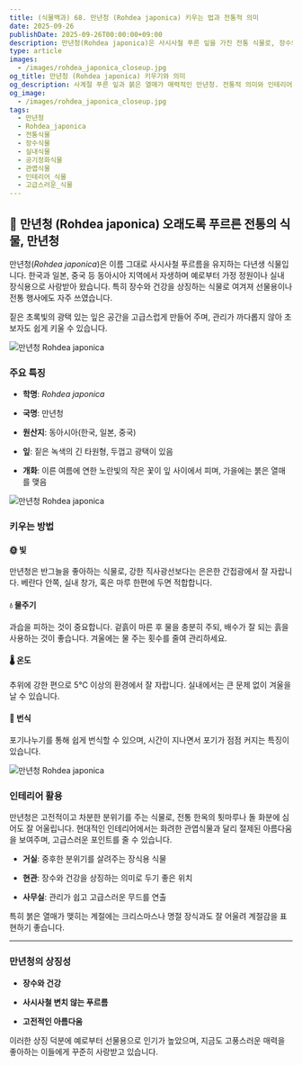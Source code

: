 ```yaml
---
title: (식물백과) 68. 만년청 (Rohdea japonica) 키우는 법과 전통적 의미
date: 2025-09-26
publishDate: 2025-09-26T00:00:00+09:00
description: 만년청(Rohdea japonica)은 사시사철 푸른 잎을 가진 전통 식물로, 장수와 건강을 상징합니다. 키우는 법, 관리 요령, 인테리어 활용법을 소개합니다.
type: article
images:
  - /images/rohdea_japonica_closeup.jpg
og_title: 만년청 (Rohdea japonica) 키우기와 의미
og_description: 사계절 푸른 잎과 붉은 열매가 매력적인 만년청. 전통적 의미와 인테리어 활용법을 확인해보세요.
og_image:
  - /images/rohdea_japonica_closeup.jpg
tags:
  - 만년청
  - Rohdea_japonica
  - 전통식물
  - 장수식물
  - 실내식물
  - 공기정화식물
  - 관엽식물
  - 인테리어_식물
  - 고급스러운_식물
---
```


## **🌿 만년청 (Rohdea japonica) 오래도록 푸르른 전통의 식물, 만년청**

  

만년청(_Rohdea japonica_)은 이름 그대로 사시사철 푸르름을 유지하는 다년생 식물입니다. 한국과 일본, 중국 등 동아시아 지역에서 자생하며 예로부터 가정 정원이나 실내 장식용으로 사랑받아 왔습니다. 특히 장수와 건강을 상징하는 식물로 여겨져 선물용이나 전통 행사에도 자주 쓰였습니다.

  

짙은 초록빛의 광택 있는 잎은 공간을 고급스럽게 만들어 주며, 관리가 까다롭지 않아 초보자도 쉽게 키울 수 있습니다.

![만년청 Rohdea japonica](/images/rohdea_japonica_closeup.jpg)    

### **주요 특징**

- **학명**: _Rohdea japonica_
    
- **국명**: 만년청
    
- **원산지**: 동아시아(한국, 일본, 중국)
    
- **잎**: 짙은 녹색의 긴 타원형, 두껍고 광택이 있음
    
- **개화**: 이른 여름에 연한 노란빛의 작은 꽃이 잎 사이에서 피며, 가을에는 붉은 열매를 맺음
    

![만년청 Rohdea japonica](/images/rohdea_japonica_potted.jpg)    

### **키우는 방법**

  

#### **🌞 빛**

  

만년청은 반그늘을 좋아하는 식물로, 강한 직사광선보다는 은은한 간접광에서 잘 자랍니다. 베란다 안쪽, 실내 창가, 혹은 마루 한편에 두면 적합합니다.

  

#### **💧 물주기**

  

과습을 피하는 것이 중요합니다. 겉흙이 마른 후 물을 충분히 주되, 배수가 잘 되는 흙을 사용하는 것이 좋습니다. 겨울에는 물 주는 횟수를 줄여 관리하세요.

  

#### **🌡️ 온도**

  

추위에 강한 편으로 5℃ 이상의 환경에서 잘 자랍니다. 실내에서는 큰 문제 없이 겨울을 날 수 있습니다.

  

#### **🌱 번식**

  

포기나누기를 통해 쉽게 번식할 수 있으며, 시간이 지나면서 포기가 점점 커지는 특징이 있습니다.

![만년청 Rohdea japonica](/images/rohdea_japonica_interior.jpg)    

### **인테리어 활용**

  

만년청은 고전적이고 차분한 분위기를 주는 식물로, 전통 한옥의 툇마루나 돌 화분에 심어도 잘 어울립니다. 현대적인 인테리어에서는 화려한 관엽식물과 달리 절제된 아름다움을 보여주며, 고급스러운 포인트를 줄 수 있습니다.

- **거실**: 중후한 분위기를 살려주는 장식용 식물
    
- **현관**: 장수와 건강을 상징하는 의미로 두기 좋은 위치
    
- **사무실**: 관리가 쉽고 고급스러운 무드를 연출
    

  

특히 붉은 열매가 맺히는 계절에는 크리스마스나 명절 장식과도 잘 어울려 계절감을 표현하기 좋습니다.

---

### **만년청의 상징성**

- **장수와 건강**
    
- **사시사철 변치 않는 푸르름**
    
- **고전적인 아름다움**
    

  

이러한 상징 덕분에 예로부터 선물용으로 인기가 높았으며, 지금도 고풍스러운 매력을 좋아하는 이들에게 꾸준히 사랑받고 있습니다.
